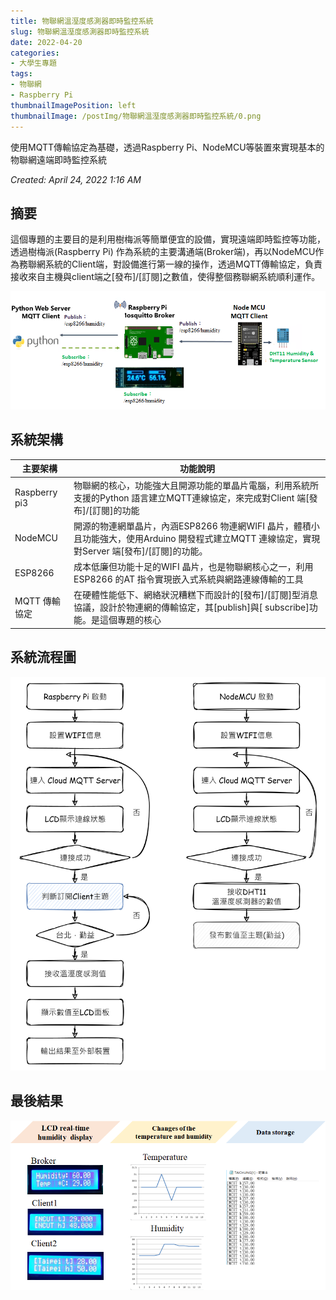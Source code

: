 ```yaml
---
title: 物聯網溫溼度感測器即時監控系統
slug: 物聯網溫溼度感測器即時監控系統
date: 2022-04-20
categories:
- 大學生專題
tags:
- 物聯網
- Raspberry Pi
thumbnailImagePosition: left
thumbnailImage: /postImg/物聯網溫溼度感測器即時監控系統/0.png
---
```


使用MQTT傳輸協定為基礎，透過Raspberry Pi、NodeMCU等裝置來實現基本的物聯網遠端即時監控系統
<!--more-->

*Created: April 24, 2022 1:16 AM*

## 摘要

這個專題的主要目的是利用樹梅派等簡單便宜的設備，實現遠端即時監控等功能，透過樹梅派(Raspberry Pi) 作為系統的主要溝通端(Broker端)，再以NodeMCU作為務聯網系統的Client端，對設備進行第一線的操作，透過MQTT傳輸協定，負責接收來自主機與client端之[發布]/[訂閱]之數值，使得整個務聯網系統順利運作。

![Untitled](/postImg/物聯網溫溼度感測器即時監控系統/1.png)

## 系統架構

| 主要架構 | 功能說明 |
| --- | --- |
| Raspberry pi3 | 物聯網的核心，功能強大且開源功能的單晶片電腦，利用系統所支援的Python 語言建立MQTT連線協定，來完成對Client 端[發布]/[訂閱]的功能 |
| NodeMCU | 開源的物連網單晶片，內涵ESP8266 物連網WIFI 晶片，體積小且功能強大，使用Arduino 開發程式建立MQTT 連線協定，實現對Server 端[發布]/[訂閱]的功能。 |
| ESP8266 | 成本低廉但功能十足的WIFI 晶片，也是物聯網核心之一，利用ESP8266 的AT 指令實現嵌入式系統與網路連線傳輸的工具 |
| MQTT 傳輸協定 | 在硬體性能低下、網絡狀況糟糕下而設計的[發布]/[訂閱]型消息協議，設計於物連網的傳輸協定，其[publish]與[ subscribe]功能。是這個專題的核心 |

## 系統流程圖

![Untitled](/postImg/物聯網溫溼度感測器即時監控系統/2.png)

## 最後結果

![Untitled](/postImg/物聯網溫溼度感測器即時監控系統/3.png)

